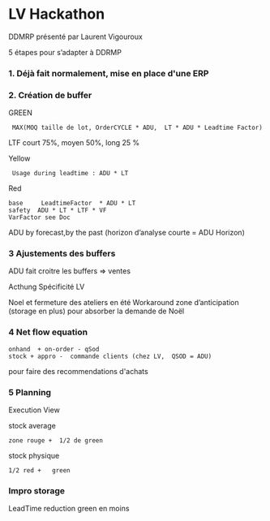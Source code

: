 # LV Hackathon

DDMRP présenté par Laurent Vigouroux

5 étapes pour s’adapter à DDRMP

### 1. Déjà fait normalement, mise en place d'une ERP

### 2. Création de buffer

GREEN

```
 MAX(MOQ taille de lot, OrderCYCLE * ADU,  LT * ADU * Leadtime Factor)
```

LTF court  75%, moyen 50%, long 25 %

Yellow

```
 Usage during leadtime : ADU * LT
```
Red
```
base	 LeadtimeFactor  * ADU * LT
safety  ADU * LT * LTF * VF
VarFactor see Doc
```

ADU by forecast,by the past (horizon d’analyse courte = ADU Horizon)


### 3 Ajustements des buffers

ADU fait croitre les buffers => ventes

Acthung Spécificité LV

Noel et fermeture des ateliers en été
Workaround zone d’anticipation (storage en plus) pour absorber la demande de Noël

### 4 Net flow equation
```
onhand  + on-order - qSod
stock + appro -  commande clients (chez LV,  QSOD = ADU)
```
pour faire des recommendations d'achats

### 5 Planning

Execution View

stock average
```
zone rouge +  1/2 de green
```

stock physique
```
1/2 red +   green
```


### Impro storage
LeadTime reduction green en moins 
